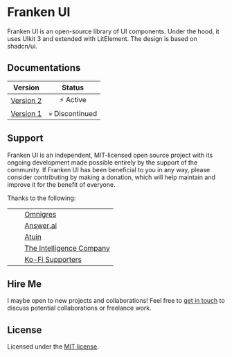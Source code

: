 # Franken UI

Franken UI is an open-source library of UI components. Under the hood, it uses UIkit 3 and extended with LitElement. The design is based on shadcn/ui.

## Documentations

|               **Version**               |   **Status**    |
|:---------------------------------------:|:---------------:|
| [Version 2](https://franken-ui.dev)     | ⚡ Active        |
| [Version 1](https://uno.franken-ui.dev) | 💀 Discontinued |

## Support

Franken UI is an independent, MIT-licensed open source project with its ongoing development made possible entirely by the support of the community. If Franken UI has been beneficial to you in any way, please consider contributing by making a donation, which will help maintain and improve it for the benefit of everyone.

Thanks to the following:

<table>
  <tr>
    <td><img src="https://omnigres.com/assets/favicon-oor5iO8W.png" width="16" height="16"></td>
    <td><a href="https://omnigres.com">Omnigres</a></td>
  </tr>
  <tr>
    <td><img src="https://www.answer.ai/logo.png" width="16" height="16"></td>
    <td><a href="https://answer.ai">Answer.ai</a></td>
  </tr>
  <tr>
    <td><img src="https://atuin.sh/favicon.svg" width="16" height="16"></td>
    <td><a href="https://atuin.sh">Atuin</a></td>
  </tr>
  <tr>
    <td><img src="https://tic.io/favicons/favicon.ico" width="16" height="16"></td>
    <td><a href="https://tic.io">The Intelligence Company</a></td>
  </tr>
  <tr>
    <td><img src="https://ko-fi.com/favicon.ico" width="16" height="16"></td>
    <td><a href="https://ko-fi.com/sveltecult">Ko-Fi Supporters</a></td>
  </tr>
</table>

## Hire Me

I maybe open to new projects and collaborations! Feel free to [get in touch](mailto:reden@franken-ui.dev) to discuss potential collaborations or freelance work.

## License

Licensed under the [MIT license](https://github.com/franken-ui/ui/blob/master/LICENSE.md).
